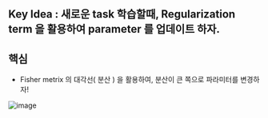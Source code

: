 ## Key Idea : 새로운 task 학습할때, Regularization term 을 활용하여 parameter 를 업데이트 하자.

## 핵심
-   Fisher metrix 의 대각선( 분산 ) 을 활용하여, 분산이 큰 쪽으로 파라미터를 변경하자!

![image](https://user-images.githubusercontent.com/98244339/163951671-bc41a925-5b48-420b-bc52-cecedc1662b5.png)
